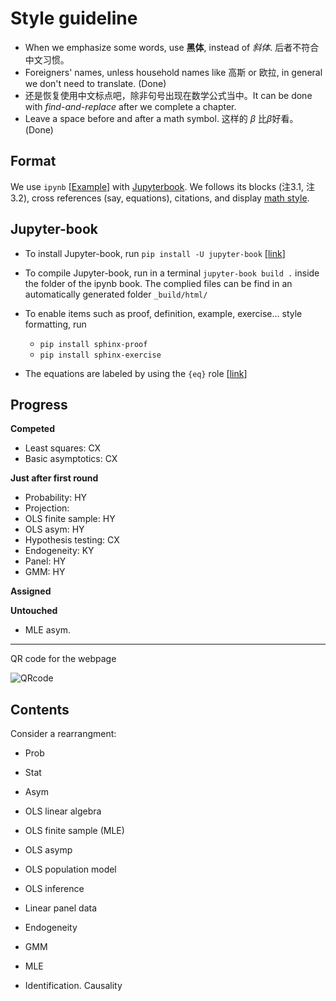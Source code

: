 # Style guideline

* When we emphasize some words, use **黑体**, instead of *斜体*. 后者不符合中文习惯。
* Foreigners' names, unless household names like 高斯 or 欧拉, in general we don't need to translate. (Done)
* 还是恢复使用中文标点吧，除非句号出现在数学公式当中。It can be done with *find-and-replace* after we complete a chapter.
* Leave a space before and after a math symbol. 这样的 $\beta$ 比$\beta$好看。 (Done)

## Format

We use `ipynb` [[Example](http://zhentaoshi.github.io/econ5170/intro.html)] with [Jupyterbook](https://jupyterbook.org/en/stable/intro.html).
We follows its blocks (注3.1, 注3.2), cross references (say, equations), citations,
and display [math style](https://jupyterbook.org/en/stable/reference/cheatsheet.html).



## Jupyter-book

* To install Jupyter-book, run `pip install -U jupyter-book` [[link](https://jupyterbook.org/en/stable/start/overview.html)]
* To compile Jupyter-book, run in a terminal `jupyter-book build .` inside the folder of the ipynb book. The complied files can be find in an automatically generated folder `_build/html/`

* To enable items such as proof, definition, example, exercise... style formatting, run
	- `pip install sphinx-proof`
	- `pip install sphinx-exercise`

* The equations are labeled by using the `{eq}` role [[link](https://jupyterbook.org/en/stable/content/math.html)]



## Progress

**Competed**
* Least squares: CX
* Basic asymptotics: CX

**Just after first round**
* Probability: HY
* Projection:
* OLS finite sample: HY
* OLS asym: HY
* Hypothesis testing: CX
* Endogeneity: KY
* Panel: HY
* GMM: HY

**Assigned**



**Untouched**

* MLE asym.


---

QR code for the webpage

![QRcode](qrcode.png)


## Contents

Consider a rearrangment:

* Prob
* Stat
* Asym

* OLS linear algebra
* OLS finite sample (MLE)
* OLS asymp
* OLS population model
* OLS inference
* Linear panel data
* Endogeneity
* GMM
* MLE
* Identification. Causality
